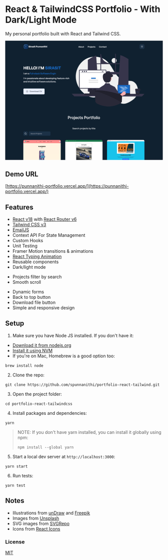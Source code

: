 # React & TailwindCSS Portfolio - With Dark/Light Mode

My personal portfolio built with React and Tailwind CSS.

![React-TailwindCSS-Portfolio](./src/images/main-dark.png)

## Demo URL

[https://punnanithi-portfolio.vercel.app/](https://punnanithi-portfolio.vercel.app/)

## Features

- [React v18](https://reactjs.org) with [React Router v6](https://reactrouter.com)
- [Tailwind CSS v3](https://tailwindcss.com)
- [EmailJS](https://www.emailjs.com)
- Context API For State Management
- Custom Hooks
- Unit Testing
- Framer Motion transitions & animations
- [React Typing Animation](https://www.npmjs.com/package/react-type-animation)
- Reusable components
- Dark/light mode
<!-- - Projects filter by category -->
- Projects filter by search
- Smooth scroll
<!-- - Counter -->
- Dynamic forms
- Back to top button
- Download file button
- Simple and responsive design

## Setup

1. Make sure you have Node JS installed. If you don't have it:

- [Download it from nodejs.org](https://nodejs.org)
- [Install it using NVM ](https://github.com/nvm-sh/nvm)
- If you're on Mac, Homebrew is a good option too:

```
brew install node
```

2. Clone the repo:

```
git clone https://github.com/spunnanithi/portfolio-react-tailwind.git
```

3. Open the project folder:

```
cd portfolio-react-tailwindcss
```

4. Install packages and dependencies:

```
yarn
```

> NOTE: If you don't have yarn installed, you can install it globally using npm:
>
> ```
> npm install --global yarn
> ```

5. Start a local dev server at `http://localhost:3000`:

```
yarn start
```

6. Run tests:

```
yarn test
```

## Notes

- Illustrations from [unDraw](https://undraw.co) and [Freepik](https://freepik.com)
- Images from [Unsplash](https://unsplash.com)
- SVG images from [SVGRepo](https://www.svgrepo.com/)
- Icons from [React Icons](https://react-icons.github.io/react-icons/)

### License

[MIT](https://github.com/realstoman/react-tailwindcss-portfolio/blob/main/LICENSE)
